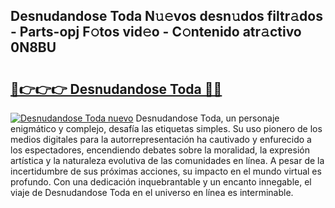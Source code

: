 ## Desnudandose Toda N𝚞𝚎vos desn𝚞dos filtr𝚊dos - Parts-opj F𝚘tos vid𝚎o - C𝚘ntenido atr𝚊ctivo 0N8BU

# <h2><a href="http://mbbc32.tromn.icu/?c=Desnudandose+Toda">🔗👉👉👉 Desnudandose Toda 🔗🔗</a></h2>

[![Desnudandose Toda nuevo](https://i.imgur.com/pEAQMta.gif)](http://mbbc32.tromn.icu/?c=Desnudandose+Toda)
Desnudandose Toda, un personaje enigmático y complejo, desafía las etiquetas simples. Su uso pionero de los medios digitales para la autorrepresentación ha cautivado y enfurecido a los espectadores, encendiendo debates sobre la moralidad, la expresión artística y la naturaleza evolutiva de las comunidades en línea. A pesar de la incertidumbre de sus próximas acciones, su impacto en el mundo virtual es profundo. Con una dedicación inquebrantable y un encanto innegable, el viaje de Desnudandose Toda en el universo en línea es interminable.
